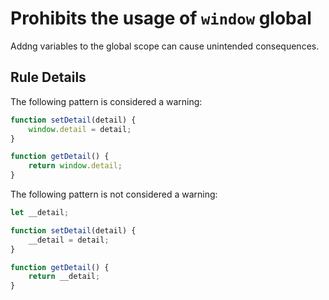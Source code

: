 # Prohibits the usage of `window` global

Addng variables to the global scope can cause unintended consequences.

## Rule Details

The following pattern is considered a warning:

```js
function setDetail(detail) {
	window.detail = detail;
}

function getDetail() {
	return window.detail;
}
```

The following pattern is not considered a warning:

```js
let __detail;

function setDetail(detail) {
	__detail = detail;
}

function getDetail() {
	return __detail;
}
```
